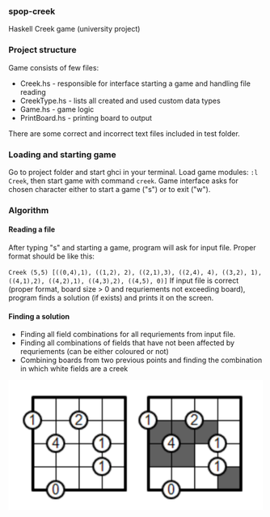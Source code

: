### spop-creek
Haskell Creek game (university project)
### Project structure
Game consists of few files:
* Creek.hs - responsible for interface starting a game and handling file reading
* CreekType.hs - lists all created and used custom data types
* Game.hs - game logic
* PrintBoard.hs - printing board to output

There are some correct and incorrect text files included in test folder.

### Loading and starting game
Go to project folder and start ghci in your terminal. Load game modules: `:l Creek`, then start game with command `creek`.
Game interface asks for chosen character either to start a game ("s") or to exit ("w").

### Algorithm
#### Reading a file
After typing "s" and starting a game, program will ask for input file. Proper format should be like this:

`Creek (5,5) [((0,4),1), ((1,2), 2), ((2,1),3), ((2,4), 4), ((3,2), 1), ((4,1),2), ((4,2),1), ((4,3),2), ((4,5), 0)]`
If input file is correct (proper format, board size > 0 and requriements not exceeding board), program finds a solution (if exists) and prints it on the screen.
#### Finding a solution
* Finding all field combinations for all requriements from input file.
* Finding all combinations of fields that have not been affected by requriements (can be either coloured or not)
* Combining boards from two previous points and finding the combination in which white fields are a creek

![alt tag](https://raw.githubusercontent.com/pawluczuk/spop-creek/master/example.png)
